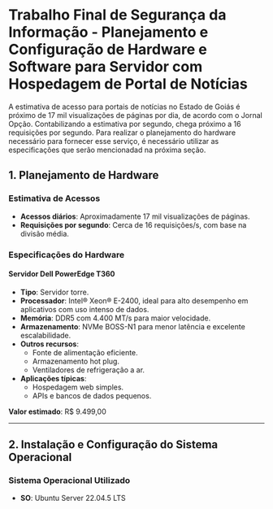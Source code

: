 #  Trabalho Final de Segurança da Informação - Planejamento e Configuração de Hardware e Software para Servidor com Hospedagem de Portal de Notícias  

A estimativa de acesso para portais de notícias no Estado de Goiás é próximo de 17 mil visualizações de páginas por dia, de acordo com o Jornal Opção. Contabilizando a estimativa por segundo, chega próximo a 16 requisições por segundo. Para realizar o planejamento do hardware necessário para fornecer esse serviço, é necessário utilizar as especificações que serão mencionadad na próxima seção.

## 1. Planejamento de Hardware  

### Estimativa de Acessos  
- **Acessos diários**: Aproximadamente 17 mil visualizações de páginas.  
- **Requisições por segundo**: Cerca de 16 requisições/s, com base na divisão média.  

### Especificações do Hardware  

#### **Servidor Dell PowerEdge T360**  
- **Tipo**: Servidor torre.  
- **Processador**: Intel® Xeon® E-2400, ideal para alto desempenho em aplicativos com uso intenso de dados.  
- **Memória**: DDR5 com 4.400 MT/s para maior velocidade.  
- **Armazenamento**: NVMe BOSS-N1 para menor latência e excelente escalabilidade.  
- **Outros recursos**:  
  - Fonte de alimentação eficiente.  
  - Armazenamento hot plug.  
  - Ventiladores de refrigeração a ar.  
- **Aplicações típicas**:  
  - Hospedagem web simples.  
  - APIs e bancos de dados pequenos.  

**Valor estimado**: R$ 9.499,00  

---

## 2. Instalação e Configuração do Sistema Operacional  

### Sistema Operacional Utilizado  
- **SO**: Ubuntu Server 22.04.5 LTS  

